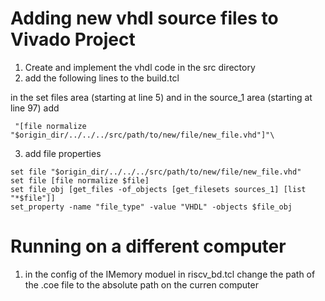 # Adding new vhdl source files to Vivado Project

1. Create and implement the vhdl code in the src directory
2. add the following lines to the build.tcl

in the set files area (starting at line 5) and in the source_1 area (starting at line 97) add
```
 "[file normalize "$origin_dir/../../../src/path/to/new/file/new_file.vhd"]"\

```

3. add file properties 

```
set file "$origin_dir/../../../src/path/to/new/file/new_file.vhd"
set file [file normalize $file]
set file_obj [get_files -of_objects [get_filesets sources_1] [list "*$file"]]
set_property -name "file_type" -value "VHDL" -objects $file_obj
```

# Running on a different computer
1. in the config of the IMemory moduel in riscv_bd.tcl change the path of the .coe file to the absolute path on the curren computer
